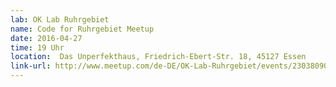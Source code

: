 ```yaml
---
lab: OK Lab Ruhrgebiet
name: Code for Ruhrgebiet Meetup
date: 2016-04-27
time: 19 Uhr
location:  Das Unperfekthaus, Friedrich-Ebert-Str. 18, 45127 Essen
link-url: http://www.meetup.com/de-DE/OK-Lab-Ruhrgebiet/events/230380908/
---
```

